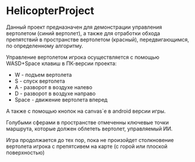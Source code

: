 # HelicopterProject
Данный проект предназначен для демонстрации управления вертолетом (синий вертолет), а также для отработки обхода препятствий в пространстве вертолетом (красный), передвигающимся, по определенному алгоритму.

Управление вертолетом игрока осуществляется с помощью WASD+Space клавиш в ПК-версии проекта:
- W - подъем вертолета
- S - спуск вертолета
- A - разворот в воздухе налево
- D - разворот в воздухе направо
- Space - движение вертолета вперед

А также с помощью кнопок на canvas`е в android версии игры.

Голубыми сферами в пространстве отмеченны ключевые точки маршрута, которые должен облететь вертолет, управляемый ИИ.

Игра продолжается до тех пор, пока не произойдет столкновение вертолета игрока с препятсивем на карте (с горой или плоской поверхностью)
